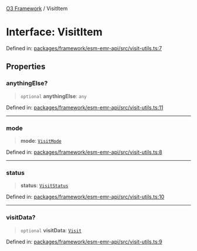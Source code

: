 [O3 Framework](../API.md) / VisitItem

# Interface: VisitItem

Defined in: [packages/framework/esm-emr-api/src/visit-utils.ts:7](https://github.com/openmrs/openmrs-esm-core/blob/85cde3ce59cd3d29230c98040a3f53525e808725/packages/framework/esm-emr-api/src/visit-utils.ts#L7)

## Properties

### anythingElse?

> `optional` **anythingElse**: `any`

Defined in: [packages/framework/esm-emr-api/src/visit-utils.ts:11](https://github.com/openmrs/openmrs-esm-core/blob/85cde3ce59cd3d29230c98040a3f53525e808725/packages/framework/esm-emr-api/src/visit-utils.ts#L11)

***

### mode

> **mode**: [`VisitMode`](../enumerations/VisitMode.md)

Defined in: [packages/framework/esm-emr-api/src/visit-utils.ts:8](https://github.com/openmrs/openmrs-esm-core/blob/85cde3ce59cd3d29230c98040a3f53525e808725/packages/framework/esm-emr-api/src/visit-utils.ts#L8)

***

### status

> **status**: [`VisitStatus`](../enumerations/VisitStatus.md)

Defined in: [packages/framework/esm-emr-api/src/visit-utils.ts:10](https://github.com/openmrs/openmrs-esm-core/blob/85cde3ce59cd3d29230c98040a3f53525e808725/packages/framework/esm-emr-api/src/visit-utils.ts#L10)

***

### visitData?

> `optional` **visitData**: [`Visit`](Visit.md)

Defined in: [packages/framework/esm-emr-api/src/visit-utils.ts:9](https://github.com/openmrs/openmrs-esm-core/blob/85cde3ce59cd3d29230c98040a3f53525e808725/packages/framework/esm-emr-api/src/visit-utils.ts#L9)
